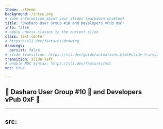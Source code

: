 ```yaml
---
theme: ./theme
background: /intro.png
# some information about your slides (markdown enabled)
title: "Dasharo User Group #10 and Developers vPub 0xF"
info: false
# apply unocss classes to the current slide
class: text-center
# https://sli.dev/features/drawing
drawings:
  persist: false
# slide transition: https://sli.dev/guide/animations.html#slide-transitions
transition: slide-left
# enable MDC Syntax: https://sli.dev/features/mdc
mdc: true

---
```


## &#x1F44B; Dasharo User Group #10 &#x1F389; and Developers vPub 0xF 🍻

---
src: <SRC>
---
